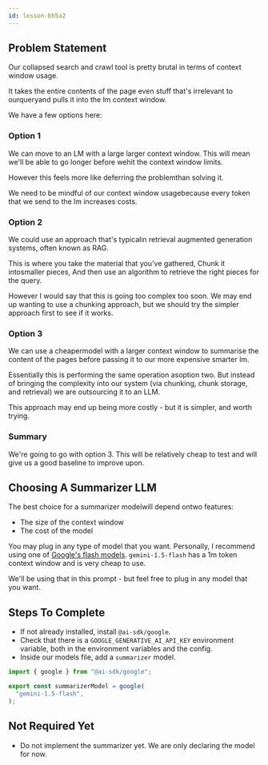 ```yaml
---
id: lesson-bh5a2
---
```


## Problem Statement

Our collapsed search and crawl tool is pretty brutal in terms of context window usage.

It takes the entire contents of the page even stuff that's irrelevant to ourqueryand pulls it into the lm context window.

We have a few options here:

### Option 1

We can move to an LM with a large larger context window. This will mean we'll be able to go longer before wehit the context window limits.

However this feels more like deferring the problemthan solving it.

We need to be mindful of our context window usagebecause every token that we send to the lm increases costs.

### Option 2

We could use an approach that's typicalin retrieval augmented generation systems, often known as RAG.

This is where you take the material that you've gathered, Chunk it intosmaller pieces, And then use an algorithm to retrieve the right pieces for the query.

However I would say that this is going too complex too soon. We may end up wanting to use a chunking approach, but we should try the simpler approach first to see if it works.

### Option 3

We can use a cheapermodel with a larger context window to summarise the content of the pages before passing it to our more expensive smarter lm.

Essentially this is performing the same operation asoption two. But instead of bringing the complexity into our system (via chunking, chunk storage, and retrieval) we are outsourcing it to an LLM.

This approach may end up being more costly - but it is simpler, and worth trying.

### Summary

We're going to go with option 3. This will be relatively cheap to test and will give us a good baseline to improve upon.

## Choosing A Summarizer LLM

The best choice for a summarizer modelwill depend ontwo features:

- The size of the context window
- The cost of the model

You may plug in any type of model that you want. Personally, I recommend using one of [Google's flash models](https://ai.google.dev/gemini-api/docs/models). `gemini-1.5-flash` has a 1m token context window and is very cheap to use.

We'll be using that in this prompt - but feel free to plug in any model that you want.

## Steps To Complete

- If not already installed, install `@ai-sdk/google`.
- Check that there is a `GOOGLE_GENERATIVE_AI_API_KEY` environment variable, both in the environment variables and the config.
- Inside our models file, add a `summarizer` model.

```ts
import { google } from "@ai-sdk/google";

export const summarizerModel = google(
  "gemini-1.5-flash",
);
```

## Not Required Yet

- Do not implement the summarizer yet. We are only declaring the model for now.
